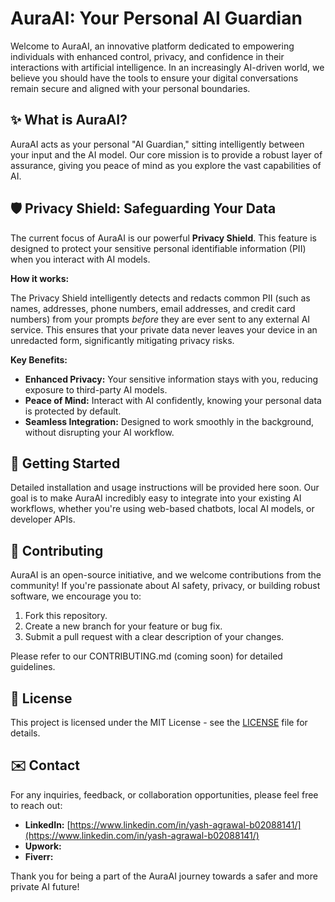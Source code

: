 # **AuraAI: Your Personal AI Guardian**

Welcome to AuraAI, an innovative platform dedicated to empowering individuals with enhanced control, privacy, and confidence in their interactions with artificial intelligence. In an increasingly AI-driven world, we believe you should have the tools to ensure your digital conversations remain secure and aligned with your personal boundaries.

## **✨ What is AuraAI?**

AuraAI acts as your personal "AI Guardian," sitting intelligently between your input and the AI model. Our core mission is to provide a robust layer of assurance, giving you peace of mind as you explore the vast capabilities of AI.

## **🛡️ Privacy Shield: Safeguarding Your Data**

The current focus of AuraAI is our powerful **Privacy Shield**. This feature is designed to protect your sensitive personal identifiable information (PII) when you interact with AI models.

**How it works:**

The Privacy Shield intelligently detects and redacts common PII (such as names, addresses, phone numbers, email addresses, and credit card numbers) from your prompts *before* they are ever sent to any external AI service. This ensures that your private data never leaves your device in an unredacted form, significantly mitigating privacy risks.

**Key Benefits:**

* **Enhanced Privacy:** Your sensitive information stays with you, reducing exposure to third-party AI models.  
* **Peace of Mind:** Interact with AI confidently, knowing your personal data is protected by default.  
* **Seamless Integration:** Designed to work smoothly in the background, without disrupting your AI workflow.

## **🚀 Getting Started**

Detailed installation and usage instructions will be provided here soon. Our goal is to make AuraAI incredibly easy to integrate into your existing AI workflows, whether you're using web-based chatbots, local AI models, or developer APIs.

## **🤝 Contributing**

AuraAI is an open-source initiative, and we welcome contributions from the community\! If you're passionate about AI safety, privacy, or building robust software, we encourage you to:

1. Fork this repository.  
2. Create a new branch for your feature or bug fix.  
3. Submit a pull request with a clear description of your changes.

Please refer to our CONTRIBUTING.md (coming soon) for detailed guidelines.

## **📄 License**

This project is licensed under the MIT License \- see the [LICENSE](http://LICENSE) file for details.

## **✉️ Contact**

For any inquiries, feedback, or collaboration opportunities, please feel free to reach out:

* **LinkedIn:** [https://www.linkedin.com/in/yash-agrawal-b02088141/](https://www.linkedin.com/in/yash-agrawal-b02088141/)  
* **Upwork:**  
* **Fiverr:**

Thank you for being a part of the AuraAI journey towards a safer and more private AI future\!